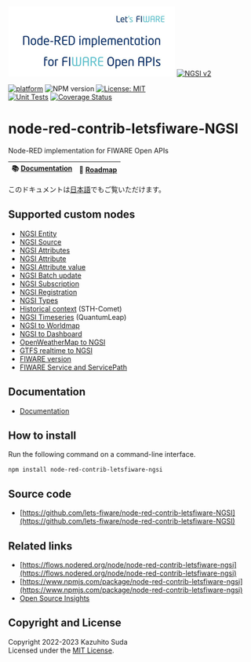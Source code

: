 [![node-red-contrib-letsfiware-NGSI Banner](https://raw.githubusercontent.com/lets-fiware/node-red-contrib-letsfiware-NGSI/gh-pages/images/node-red-contrib-letsfiware-ngsi-non-free.png)](https://www.letsfiware.jp/)
[![NGSI v2](https://img.shields.io/badge/NGSI-v2-5dc0cf.svg)](https://fiware-ges.github.io/orion/api/v2/stable/)

[![platform](https://img.shields.io/badge/platform-Node--RED-red)](https://nodered.org)
![NPM version](https://badge.fury.io/js/node-red-contrib-letsfiware-ngsi.svg)
[![License: MIT](https://img.shields.io/npm/l/node-red-contrib-letsfiware-ngsi)](https://opensource.org/licenses/MIT)
<br/>
[![Unit Tests](https://github.com/lets-fiware/node-red-contrib-letsfiware-NGSI/actions/workflows/ci.yml/badge.svg)](https://github.com/lets-fiware/node-red-contrib-letsfiware-NGSI/actions/workflows/ci.yml)
[![Coverage Status](https://coveralls.io/repos/github/lets-fiware/node-red-contrib-letsfiware-NGSI/badge.svg?branch=main)](https://coveralls.io/github/lets-fiware/node-red-contrib-letsfiware-NGSI?branch=main)

# node-red-contrib-letsfiware-NGSI

Node-RED implementation for FIWARE Open APIs

| :books: [Documentation](https://node-red-contrib-letsfiware-ngsi.letsfiware.jp/) | :dart: [Roadmap](./ROADMAP.md) |
|-------------------------------------------------------|--------------------------------|

このドキュメントは[日本語](./README_ja.md)でもご覧いただけます。

## Supported custom nodes

-   [NGSI Entity](docs/en/custom_nodes/ngsi_entity.md)
-   [NGSI Source](docs/en/custom_nodes/ngsi_source.md)
-   [NGSI Attributes](docs/en/custom_nodes/ngsi_attributes.md)
-   [NGSI Attribute](docs/en/custom_nodes/ngsi_attribute.md)
-   [NGSI Attribute value](docs/en/custom_nodes/ngsi_attribute_value.md)
-   [NGSI Batch update](docs/en/custom_nodes/ngsi_batch_update.md)
-   [NGSI Subscription](docs/en/custom_nodes/ngsi_subscription.md)
-   [NGSI Registration](docs/en/custom_nodes/ngsi_registration.md)
-   [NGSI Types](docs/en/custom_nodes/ngsi_types.md)
-   [Historical context](docs/en/custom_nodes/historical_context.md) (STH-Comet)
-   [NGSI Timeseries](docs/en/custom_nodes/ngsi_timeseries.md) (QuantumLeap)
-   [NGSI to Worldmap](docs/en/custom_nodes/ngsi_to_worldmap.md)
-   [NGSI to Dashboard](docs/en/custom_nodes/ngsi_to_dashboard.md)
-   [OpenWeatherMap to NGSI](docs/en/custom_nodes/openweathermap_to_ngsi.md)
-   [GTFS realtime to NGSI](docs/en/custom_nodes/ngsi_gtfs_realtime.md)
-   [FIWARE version](docs/en/custom_nodes/fiware_version.md)
-   [FIWARE Service and ServicePath](docs/en/custom_nodes/service-and-servicepath.md)

## Documentation

-   [Documentation](https://node-red-contrib-letsfiware-ngsi.letsfiware.jp/en)

## How to install

Run the following command on a command-line interface.

```
npm install node-red-contrib-letsfiware-ngsi
```

## Source code

-   [https://github.com/lets-fiware/node-red-contrib-letsfiware-NGSI](https://github.com/lets-fiware/node-red-contrib-letsfiware-NGSI)

## Related links

-   [https://flows.nodered.org/node/node-red-contrib-letsfiware-ngsi](https://flows.nodered.org/node/node-red-contrib-letsfiware-ngsi)
-   [https://www.npmjs.com/package/node-red-contrib-letsfiware-ngsi](https://www.npmjs.com/package/node-red-contrib-letsfiware-ngsi)
-   [Open Source Insights](https://deps.dev/npm/node-red-contrib-letsfiware-ngsi)

## Copyright and License

Copyright 2022-2023 Kazuhito Suda<br>
Licensed under the [MIT License](./LICENSE).
